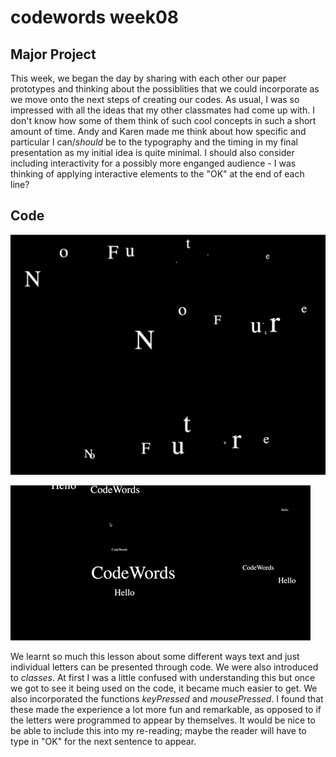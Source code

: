 # codewords week08

## Major Project

This week, we began the day by sharing with each other our paper prototypes and thinking about the possiblities that we could incorporate as we move onto the next steps of creating our codes. As usual, I was so impressed with all the ideas that my other classmates had come up with. I don't know how some of them think of such cool concepts in such a short amount of time. Andy and Karen made me think about how specific and particular I can/*should* be to the typography and the timing in my final presentation as my initial idea is quite minimal. I should also consider including interactivity for a possibly more enganged audience - I was thinking of applying interactive elements to the "OK" at the end of each line?

## Code 

![](classAndWriggly.jpg)

![](jiggly.gif)

We learnt so much this lesson about some different ways text and just individual letters can be presented through code. We were also introduced to *classes*. At first I was a little confused with understanding this but once we got to see it being used on the code, it became much easier to get. We also incorporated the functions *keyPressed* and *mousePressed*. I found that these made the experience a lot more fun and remarkable, as opposed to if the letters were programmed to appear by themselves. It would be nice to be able to include this into my re-reading; maybe the reader will have to type in "OK" for the next sentence to appear. 
